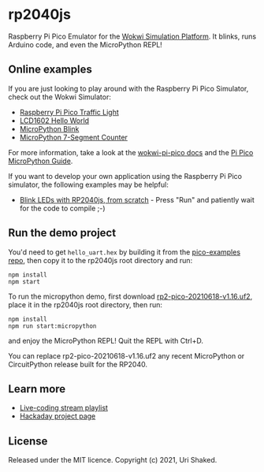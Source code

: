 # rp2040js

Raspberry Pi Pico Emulator for the [Wokwi Simulation Platform](https://wokwi.com). It blinks, runs Arduino code, and even the MicroPython REPL!

## Online examples

If you are just looking to play around with the Raspberry Pi Pico Simulator, check out the Wokwi Simulator:

* [Raspberry Pi Pico Traffic Light](https://wokwi.com/arduino/projects/297322571959894536)
* [LCD1602 Hello World](https://wokwi.com/arduino/projects/297323005822894602)
* [MicroPython Blink](https://wokwi.com/arduino/projects/300504213470839309)
* [MicroPython 7-Segment Counter](https://wokwi.com/arduino/projects/300210834979684872)

For more information, take a look at the [wokwi-pi-pico docs](https://docs.wokwi.com/parts/wokwi-pi-pico) and the [Pi Pico MicroPython Guide](https://docs.wokwi.com/guides/micropython).

If you want to develop your own application using the Raspberry Pi Pico simulator, the following examples may be helpful:

* [Blink LEDs with RP2040js, from scratch](https://stackblitz.com/edit/rp2040js-blink?file=index.ts) - Press "Run" and patiently wait for the code to compile ;-)

## Run the demo project

You'd need to get `hello_uart.hex` by building it from the [pico-examples repo](https://github.com/raspberrypi/pico-examples/tree/master/uart/hello_uart), then copy it to the rp2040js root directory and run:

```
npm install
npm start
```

To run the micropython demo, first download [rp2-pico-20210618-v1.16.uf2](https://micropython.org/resources/firmware/rp2-pico-20210618-v1.16.uf2), place it in the rp2040js root directory, then run:

```
npm install
npm run start:micropython
```

and enjoy the MicroPython REPL! Quit the REPL with Ctrl+D.

You can replace rp2-pico-20210618-v1.16.uf2 any recent MicroPython or CircuitPython release built for the RP2040.

## Learn more

- [Live-coding stream playlist](https://www.youtube.com/playlist?list=PLLomdjsHtJTxT-vdJHwa3z62dFXZnzYBm)
- [Hackaday project page](https://hackaday.io/project/177082-raspberry-pi-pico-emulator)

## License

Released under the MIT licence. Copyright (c) 2021, Uri Shaked.
